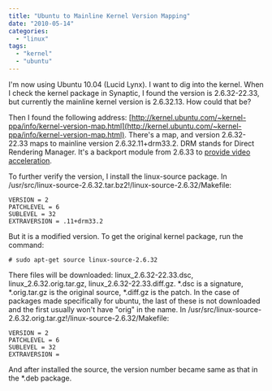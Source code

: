 ```yaml
---
title: "Ubuntu to Mainline Kernel Version Mapping"
date: "2010-05-14"
categories: 
  - "linux"
tags: 
  - "kernel"
  - "ubuntu"
---
```


I'm now using Ubuntu 10.04 (Lucid Lynx). I want to dig into the kernel. When I check the kernel package in Synaptic, I found the version is 2.6.32-22.33, but currently the mainline kernel version is 2.6.32.13. How could that be?

Then I found the following address: [http://kernel.ubuntu.com/~kernel-ppa/info/kernel-version-map.html](http://kernel.ubuntu.com/~kernel-ppa/info/kernel-version-map.html). There's a map, and version 2.6.32-22.33 maps to mainline version 2.6.32.11+drm33.2. DRM stands for Direct Rendering Manager. It's a backport module from 2.6.33 to [provide video acceleration](http://en.wikipedia.org/wiki/Direct_Rendering_Manager).

To further verify the version, I install the linux-source package. In /usr/src/linux-source-2.6.32.tar.bz2!/linux-source-2.6.32/Makefile:

```
VERSION = 2
PATCHLEVEL = 6
SUBLEVEL = 32
EXTRAVERSION = .11+drm33.2
```

But it is a modified version. To get the original kernel package, run the command:

```
# sudo apt-get source linux-source-2.6.32
```

There files will be downloaded: linux\_2.6.32-22.33.dsc, linux\_2.6.32.orig.tar.gz, linux\_2.6.32-22.33.diff.gz. \*.dsc is a signature, \*.orig.tar.gz is the original source, \*.diff.gz is the patch. In the case of packages made specifically for ubuntu, the last of these is not downloaded and the first usually won't have "orig" in the name. In /usr/src/linux-source-2.6.32.orig.tar.gz!/linux-source-2.6.32/Makefile:

```
VERSION = 2
PATCHLEVEL = 6
SUBLEVEL = 32
EXTRAVERSION =
```

And after installed the source, the version number became same as that in the \*.deb package.
